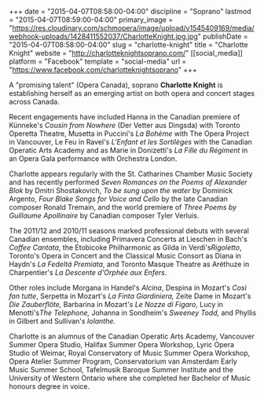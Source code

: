 +++
date = "2015-04-07T08:58:00-04:00"
discipline = "Soprano"
lastmod = "2015-04-07T08:59:00-04:00"
primary_image = "https://res.cloudinary.com/schmopera/image/upload/v1545409169/media/webhook-uploads/1428411552037/CharlotteKnight.jpg.jpg"
publishDate = "2015-04-07T08:58:00-04:00"
slug = "charlotte-knight"
title = "Charlotte Knight"
website = "http://charlotteknightsoprano.com/"
[[social_media]]
platform = "Facebook"
template = "social-media"
url = "https://www.facebook.com/charlotteknightsoprano"
+++

<p>
	A "promising talent" (Opera Canada), soprano <strong>Charlotte Knight</strong> is establishing herself as an emerging artist on both opera and concert stages across Canada.
</p>
<p>
	Recent engagements have included Hanna in the Canadian premiere of Künneke's <em>Cousin from Nowhere </em>(Der Vetter aus Dingsda) with Toronto Operetta Theatre, Musetta in Puccini's <em>La Bohème </em>with The Opera Project in Vancouver, Le Feu in Ravel's <i>L'Enfant et les </i><i>Sortilèges </i>with the Canadian Operatic Arts Academy and as Marie in Donizetti's <i>La Fille du R</i><i>é</i><i>giment</i> in an Opera Gala performance with Orchestra London.
</p>
<p>
	Charlotte appears regularly with the St. Catharines Chamber Music Society and has recently performed <em>Seven Romances on the Poems of Alexander Blok </em>by Dmitri Shostakovich, <i>To be sung upon the water </i>by Dominick Argento, <i>Four Blake Songs for Voice and Cello </i>by the late Canadian composer Ronald Tremain, and the world premiere of <i>Three Poems by Guillaume Apollinaire </i>by Canadian composer Tyler Verluis.
</p>
<p>
	The 2011/12 and 2010/11 seasons marked professional debuts with several Canadian ensembles, including Primavera Concerts at Lieschen in Bach's<em> Coffee Cantata</em>, the Etobicoke Philharmonic as Gilda in Verdi's<em>Rigoletto</em>, Toronto's Opera in Concert and the Classical Music Consort as Diana in Haydn's <em>La Fedeltá Premiata</em>, and Toronto Masque Theatre as Aréthuze in Charpentier's <em>La Descente d'Orphée aux Enfers</em>.
</p>
<p>
	Other roles include Morgana<em> </em>in Handel's <em>Alcina</em>, Despina in Mozart's <em>Così fan tutte</em>, Serpetta in Mozart's <em>La Finta Giardiniera, </em>Zeite Dame in Mozart's <em>Die Zauberflöte, </em>Barbarina in Mozart's <em>Le Nozze di Figaro</em><em>, </em>Lucy in Menotti's<em>The Telephone, </em>Johanna in Sondheim's <em>Sweeney Todd</em><em>, </em>and Phyllis in Gilbert and Sullivan's <em>Iolanthe</em><em>.</em>
</p>
<p>
	Charlotte is an alumnus of the Canadian Operatic Arts Academy, Vancouver Summer Opera Studio, Halifax Summer Opera Workshop, Lyric Opera Studio of Weimar, Royal Conservatory of Music Summer Opera Workshop, Opera Atelier Summer Program, Conservatorium van Amsterdam Early Music Summer School, Tafelmusik Baroque Summer Institute and the University of Western Ontario where she completed her Bachelor of Music honours degree in voice.
</p>
